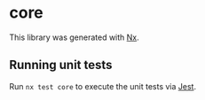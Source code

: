 # core

This library was generated with [Nx](https://nx.dev).

## Running unit tests

Run `nx test core` to execute the unit tests via [Jest](https://jestjs.io).
   